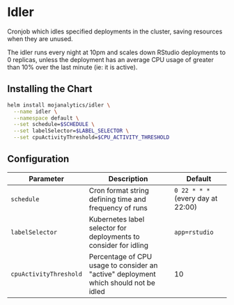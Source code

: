 # Idler

Cronjob which idles specified deployments in the cluster, saving resources when
they are unused.

The idler runs every night at 10pm and scales down RStudio deployments to 0
replicas, unless the deployment has an average CPU usage of greater than 10%
over the last minute (ie: it is active).

## Installing the Chart

```bash
helm install mojanalytics/idler \
  --name idler \
  --namespace default \
  --set schedule=$SCHEDULE \
  --set labelSelector=$LABEL_SELECTOR \
  --set cpuActivityThreshold=$CPU_ACTIVITY_THRESHOLD
```


## Configuration

| Parameter | Description | Default |
| --------- | ----------- | ------- |
| `schedule` | Cron format string defining time and frequency of runs | `0 22 * * *` (every day at 22:00) |
| `labelSelector` | Kubernetes label selector for deployments to consider for idling | `app=rstudio` |
| `cpuActivityThreshold` | Percentage of CPU usage to consider an "active" deployment which should not be idled | 10 |
